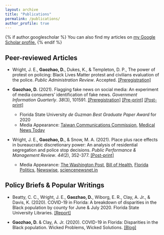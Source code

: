 ```yaml
---
layout: archive
title: "Publications"
permalink: /publications/
author_profile: true
---
```


{% if author.googlescholar %}
  You can also find my articles on <u><a href="{{author.googlescholar}}">my Google Scholar profile</a>.</u>
{% endif %}
## Peer-reviewed Articles
* Wright, J. E., **Gaozhao, D.**, Dukes, K., & Templeton, D. P., The power of protest on policing: Black Lives Matter protest and civilians evaluation of the police. _Public Administration Review_. Accepted. <a href="https://osf.io/43qe8" target="_blank"><u>[Preregistration]</u></a>

* **Gaozhao, D.** (2021). Flagging fake news on social media: An experiment of media consumers’ identification of fake news. _Government Information Quarterly_. _38_(3), 101591. <a href="https://osf.io/4g7mw" target="_blank"><u>[Preregistration]</u></a> <a href="https://www.researchgate.net/publication/345413560_Flagging_fake_news_on_social_media_An_experiment_of_media_consumers'_identification_of_fake_news" target="_blank"><u>[Pre-print]</u></a> <a href="https://doi.org/10.1016/j.giq.2021.101591" target="_blank"><u>[Post-print]</u></a>
  - Florida State University _de Guzman Best Graduate Paper Award_ for 2020
  - Media Appearance: <a href="https://www.ncc.gov.tw/chinese/files/21042/5190_45998_210429_1.pdf" target="_blank"><u>Taiwan Communications Commission</u></a>, <a href="https://www.medicalnewstoday.com/articles/how-has-social-media-affected-mental-health-during-the-pandemic" target="_blank"><u>Medical News Today</u></a>

* Wright, J. E., **Gaozhao, D.**, & Snow, M. A. (2021). Place plus race effects in bureaucratic discretionary power: An analysis of residential segregation and police stop decisions. _Public Performance & Management Review_. _44_(2), 352-377. <a href="https://doi.org/10.1080/15309576.2020.1798789" target="_blank"><u>[Post-print]</u></a>
  - Media Appearance: <a href="https://www.washingtonpost.com/politics/2021/04/15/derek-chauvins-murder-trial-puts-local-governments-stand/" target="_blank"><u>The Washington Post</u></a>, <a href="https://blog.petrieflom.law.harvard.edu/2021/09/10/health-justice-criminal-legal-system/" target="_blank"><u>Bill of Health</u></a>, <a href="https://floridapolitics.com/archives/358332-takeaways-from-tallahassee-early-voting-gratitude/" target="_blank"><u>Florida Politics</u></a>, <a href="https://www.newswise.com/politics/fsu-researcher-finds-links-between-police-searches-and-race-in-minneapolis/?article_id=736395" target="_blank"><u>Newswise</u></a>, <a href="https://sciencenewsnet.in/fsu-researcher-finds-links-between-police-searches-and-race-in-minneapolis/" target="_blank"><u>sciencenewsnet.in</u></a>


## Policy Briefs & Popular Writings
* Beatty, C. C., Wright, J. E., **Gaozhao, D.**, Wiborg, E. R., Clay, A. Jr., & Davis, K. (2020). COVID-19 in Florida: A breakdown of disparities in the Black population by county for June & July 2020. Florida State University Libraries. <a href="https://diginole.lib.fsu.edu/islandora/object/fsu%3A752394" target="_blank"><u>[Report]</u></a>

* **Gaozhao, D.** & Clay, A. Jr. (2020). COVID-19 in Florida: Disparities in the Black population. Wicked Problems, Wicked Solutions. <a href="https://wicked-solutions.blog/2020/10/19/covid-19-in-florida-disparities-in-the-black-population/" target="_blank"><u>[Blog]</u></a>

